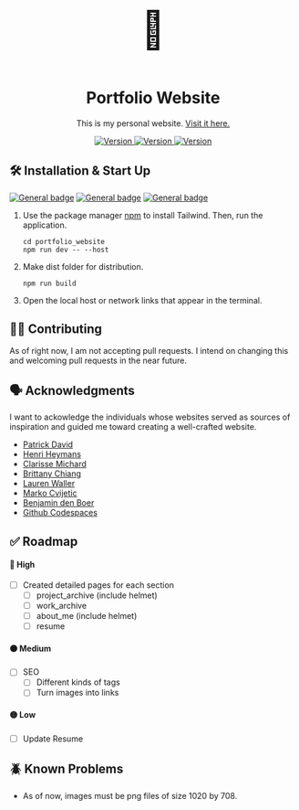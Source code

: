 <p align="center" style="font-size:64px">
    💫
</p>
<h1 align="center">
  Portfolio Website
</h1>

<p align="center">
  This is my personal website.
  <a href="https://cesarfuentes.com"> Visit it here.</a>
</p>

<p align="center">
  <a href="">
    <img alt="Version" src="https://img.shields.io/badge/version-0.1.0-brightgreen" />
  </a>
    <a href="">
    <img alt="Version" src="https://img.shields.io/badge/build-passing-brightgreen" />
  </a>
    <a href="">
    <img alt="Version" src="https://img.shields.io/badge/repo_status-active-brightgreen" />
  </a>

</p>

<!-- <p align="center">
  <a href="">
    <img alt="Image" src="" />
  </a>
</p> -->

## 🛠️ Installation & Start Up

[![General badge](https://img.shields.io/badge/-React-61DAFB?logo=react&logoColor=white&logoWidth=30.svg)]()
[![General badge](https://img.shields.io/badge/-Tailwind-06B6D4?logo=tailwindcss&logoColor=white&logoWidth=30.svg)]()
[![General badge](https://img.shields.io/badge/-Hostinger-673EE6)]()

1. Use the package manager [npm](https://www.npmjs.com) to install Tailwind. Then, run the application.

   ```
   cd portfolio_website
   npm run dev -- --host
   ```

2. Make dist folder for distribution.

   ```
   npm run build
   ```

3. Open the local host or network links that appear in the terminal.

## 🫱‍🫲 Contributing

As of right now, I am not accepting pull requests. I intend on changing this and welcoming pull requests in the near future.

## 🗣️ Acknowledgments

I want to ackowledge the individuals whose websites served as sources of inspiration and guided me toward creating a well-crafted website.

- [Patrick David](https://bepatrickdavid.com/)
- [Henri Heymans](https://henriheymans.com/)
- [Clarisse Michard](https://clarissemichard.com/fr/)
- [Brittany Chiang](https://brittanychiang.com)
- [Lauren Waller](https://www.lauren-waller.com)
- [Marko Cvijetic](https://dribbble.com/shots/10388989-Copenhagen-Garden-Main-Page?utm_source=pinterest&utm_campaign=pinterest_shot&utm_content=Copenhagen+Garden+%E2%80%94+Main+Page&utm_medium=Social_Share)
- [Benjamin den Boer](https://framer.tips/?ref=onepagelove)
- [Github Codespaces](https://github.com/features/codespaces)

## ✅ Roadmap

#### 🔴 High

- [ ] Created detailed pages for each section
  - [ ] project_archive (include helmet)
  - [ ] work_archive
  - [ ] about_me (include helmet)
  - [ ] resume

#### 🟠 Medium

- [ ] SEO
  - [ ] Different kinds of tags
  - [ ] Turn images into links

#### 🟡 Low

- [ ] Update Resume

## 🪲 Known Problems

- As of now, images must be png files of size 1020 by 708.
